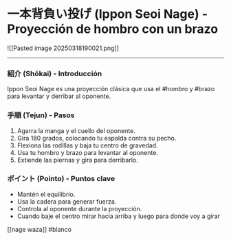 
# 一本背負い投げ (Ippon Seoi Nage) - Proyección de hombro con un brazo

![[Pasted image 20250318190021.png]]


---

### 紹介 (Shōkai) - Introducción
Ippon Seoi Nage es una proyección clásica que usa el #hombro y #brazo para levantar y derribar al oponente.

### 手順 (Tejun) - Pasos
1. Agarra la manga y el cuello del oponente.
2. Gira 180 grados, colocando tu espalda contra su pecho.
3. Flexiona las rodillas y baja tu centro de gravedad.
4. Usa tu hombro y brazo para levantar al oponente.
5. Extiende las piernas y gira para derribarlo.

### ポイント (Pointo) - Puntos clave
- Mantén el equilibrio.
- Usa la cadera para generar fuerza.
- Controla al oponente durante la proyección.
- Cuando baje el centro mirar hacia arriba y luego para donde voy a girar

[[nage waza]]
#blanco
